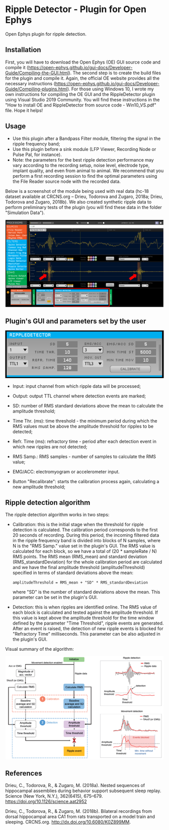 # Ripple Detector - Plugin for Open Ephys
Open Ephys plugin for ripple detection.

## Installation
First, you will have to download the Open Ephys (OE) GUI source code and compile it (https://open-ephys.github.io/gui-docs/Developer-Guide/Compiling-the-GUI.html). The second step is to create the build files for the plugin and compile it. Again, the official OE website provides all the necessary instructions (https://open-ephys.github.io/gui-docs/Developer-Guide/Compiling-plugins.html). For those using Windows 10, I wrote my own instructions for compiling the OE GUI and the RippleDetector plugin using Visual Studio 2019 Community. You will find these instructions in the "How to install OE and RippleDetector from source code - Win10_VS.pdf" file. Hope it helps!  

## Usage
- Use this plugin after a Bandpass Filter module, filtering the signal in the ripple frequency band;
- Use this plugin before a sink module (LFP Viewer, Recording Node or Pulse Pal, for instance).
- Note: the parameters for the best ripple detection performance may vary according to the recording setup, noise level, electrode type, implant quality, and even from animal to animal. We recommend that you perform a first recording session to find the optimal parameters using the File Reader source node with the recorded data.

Below is a screenshot of the module being used with real data (hc-18 dataset available at CRCNS.org – Drieu, Todorova and Zugaro, 2018a; Drieu, Todorova and Zugaro, 2018b). We also created synthetic ripple data to perform preliminary tests of the plugin (you will find these data in the folder "Simulation Data").

![Simulated ripple detection example](Figures/rippleDetectorExample.png)

## Plugin's GUI and parameters set by the user

![Image of RippleDetector](Figures/rippleDetector.png)

- Input: input channel from which ripple data will be processed;
- Output: output TTL channel where detection events are marked;
- SD: number of RMS standard deviations above the mean to calculate the amplitude threshold;
- Time Thr. (ms): time threshold - the minimum period during which the RMS values must be above the amplitude threshold for ripples to be detected; 
- Refr. Time (ms): refractory time - period after each detection event in which new ripples are not detected;
- RMS Samp.: RMS samples - number of samples to calculate the RMS value;

- EMG/ACC: electromyogram or accelerometer input. 

- Button "Recalibrate": starts the calibration process again, calculating a new amplitude threshold;




## Ripple detection algorithm
The ripple detection algorithm works in two steps:
- Calibration: this is the initial stage when the threshold for ripple detection is calculated. The calibration period corresponds to the first 20 seconds of recording. During this period, the incoming filtered data in the ripple frequency band is divided into blocks of N samples, where N is the "RMS Samp." value set in the plugin's GUI. The RMS value is calculated for each block, so we have a total of (20 * sampleRate / N) RMS points. The RMS mean (RMS_mean) and standard deviation (RMS_standardDeviation) for the whole calibration period are calculated and we have the final amplitude threshold (amplitudeThreshold) specified in terms of standard deviations above the mean:

      amplitudeThreshold = RMS_mean + "SD" * RMS_standardDeviation

   where "SD" is the number of standard deviations above the mean. This parameter can be set in the plugin's GUI.

- Detection: this is when ripples are identified online. The RMS value of each block is calculated and tested against the amplitude threshold. If this value is kept above the amplitude threshold for the time window defined by the parameter "Time Threshold", ripple events are generated. After an event is raised, the detection of new ripple events is blocked for "Refractory Time" milliseconds. This parameter can be also adjusted in the plugin's GUI.

Visual summary of the algorithm:

![Ripple detection algorithm](Figures/rippleDetectionAlgorithm.png)


## References

Drieu, C., Todorova, R., & Zugaro, M. (2018a). Nested sequences of hippocampal assemblies during behavior support subsequent sleep replay. Science (New York, N.Y.), 362(6415), 675–679. https://doi.org/10.1126/science.aat2952

Drieu, C., Todorova, R., & Zugaro, M. (2018b). Bilateral recordings from dorsal hippocampal area CA1 from rats transported on a model train and sleeping. CRCNS.org. http://dx.doi.org/10.6080/K0Z899MM.



